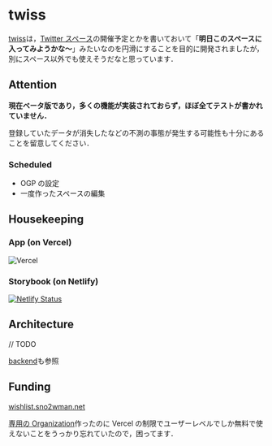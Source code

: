 # twiss

[twiss](https://twiss.vercel.app/)は，[Twitter スペース](https://help.twitter.com/using-twitter/spaces)の開催予定とかを書いておいて「**明日このスペースに入ってみようかな～**」みたいなのを円滑にすることを目的に開発されましたが，別にスペース以外でも使えそうだなと思っています．

## Attention

**現在ベータ版であり，多くの機能が実装されておらず，ほぼ全てテストが書かれていません．**

登録していたデータが消失したなどの不測の事態が発生する可能性も十分にあることを留意してください．

### Scheduled

- OGP の設定
- 一度作ったスペースの編集

## Housekeeping

### App (on Vercel)

![Vercel](https://therealsujitk-vercel-badge.vercel.app/?app=twiss&style=flat-square)

### Storybook (on Netlify)

[![Netlify Status](https://api.netlify.com/api/v1/badges/dd53de8d-68ff-41e8-82e7-aef2e6b0451e/deploy-status)](https://app.netlify.com/sites/twiss-storybook/deploys)

## Architecture

// TODO

[backend](https://github.com/twitter-space-station/backend)も参照

## Funding

[wishlist.sno2wman.net](http://wishlist.sno2wman.net/)

[専用の Organization](https://github.com/twitter-space-station)作ったのに Vercel の制限でユーザーレベルでしか無料で使えないことをうっかり忘れていたので，困ってます．
